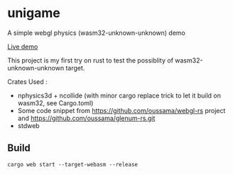 # unigame
A simple webgl physics (wasm32-unknown-unknown) demo 

[Live demo](https://edwin0cheng.github.io/unigame_demo/)

This project is my first try on rust to test the possiblity of wasm32-unknown-unknown target.

Crates Used :

* nphysics3d + ncollide (with minor cargo replace trick to let it build on wasm32, see Cargo.toml)
* Some code snippet from https://github.com/oussama/webgl-rs project and https://github.com/oussama/glenum-rs.git
* stdweb


## Build 
```
cargo web start --target-webasm --release
```
